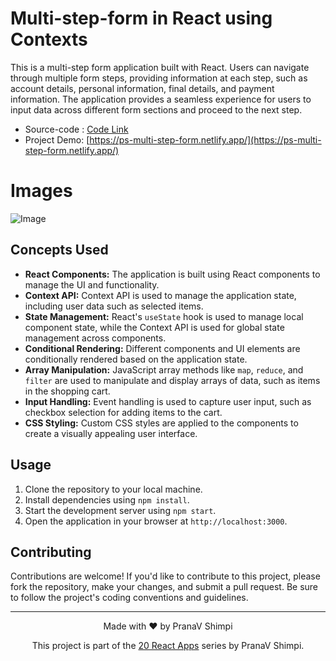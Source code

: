# Multi-step-form in React using Contexts


This is a multi-step form application built with React. Users can navigate through multiple form steps, providing information at each step, such as account details, personal information, final details, and payment information. The application provides a seamless experience for users to input data across different form sections and proceed to the next step.

- Source-code : [Code Link](https://github.com/PranaV-Shimpi/20-React-apps/tree/main/12-multi-step-form)
- Project Demo: [https://ps-multi-step-form.netlify.app/](https://ps-multi-step-form.netlify.app/)

# Images 
![Image]()


## Concepts Used

- **React Components:** The application is built using React components to manage the UI and functionality.
- **Context API:** Context API is used to manage the application state, including user data such as selected items.
- **State Management:** React's `useState` hook is used to manage local component state, while the Context API is used for global state management across components.
- **Conditional Rendering:** Different components and UI elements are conditionally rendered based on the application state.
- **Array Manipulation:** JavaScript array methods like `map`, `reduce`, and `filter` are used to manipulate and display arrays of data, such as items in the shopping cart.
- **Input Handling:** Event handling is used to capture user input, such as checkbox selection for adding items to the cart.
- **CSS Styling:** Custom CSS styles are applied to the components to create a visually appealing user interface.

## Usage

1. Clone the repository to your local machine.
2. Install dependencies using `npm install`.
3. Start the development server using `npm start`.
4. Open the application in your browser at `http://localhost:3000`.



## Contributing
Contributions are welcome! If you'd like to contribute to this project, please fork the repository, make your changes, and submit a pull request. Be sure to follow the project's coding conventions and guidelines.

---

<p align="center">
 Made with ❤️ by  PranaV Shimpi
</p>


<p align="center" >This project is part of the <a href="https://github.com/PranaV-Shimpi/20-React-apps" target="_blank">20 React Apps</a> series by PranaV Shimpi.</p>